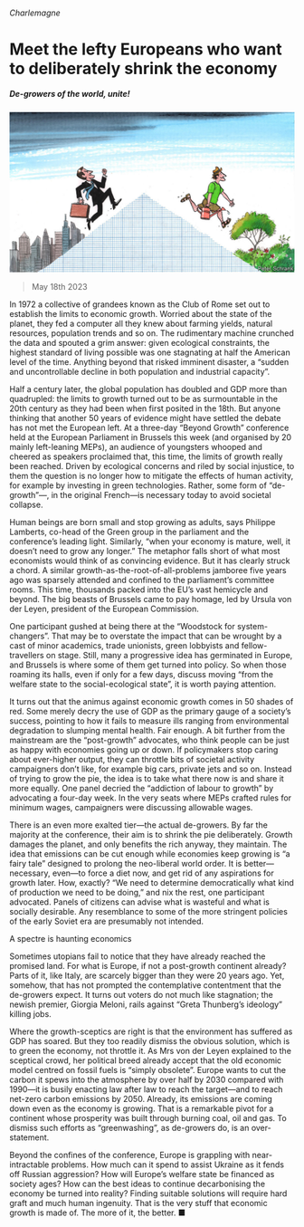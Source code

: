 ###### Charlemagne

# Meet the lefty Europeans who want to deliberately shrink the economy 

##### De-growers of the world, unite! 

![image](images/20230520_EUD000.jpg) 

> May 18th 2023 

In 1972 a collective of grandees known as the Club of Rome set out to establish the limits to economic growth. Worried about the state of the planet, they fed a computer all they knew about farming yields, natural resources, population trends and so on. The rudimentary machine crunched the data and spouted a grim answer: given ecological constraints, the highest standard of living possible was one stagnating at half the American level of the time. Anything beyond that risked imminent disaster, a “sudden and uncontrollable decline in both population and industrial capacity”. 

Half a century later, the global population has doubled and GDP more than quadrupled: the limits to growth turned out to be as surmountable in the 20th century as they had been when first posited in the 18th. But anyone thinking that another 50 years of evidence might have settled the debate has not met the European left. At a three-day “Beyond Growth” conference held at the European Parliament in Brussels this week (and organised by 20 mainly left-leaning MEPs), an audience of youngsters whooped and cheered as speakers proclaimed that, this time, the limits of growth really  been reached. Driven by ecological concerns and riled by social injustice, to them the question is no longer how to mitigate the effects of human activity, for example by investing in green technologies. Rather, some form of “de-growth”—, in the original French—is necessary today to avoid societal collapse. 

Human beings are born small and stop growing as adults, says Philippe Lamberts, co-head of the Green group in the parliament and the conference’s leading light. Similarly, “when your economy is mature, well, it doesn’t need to grow any longer.” The metaphor falls short of what most economists would think of as convincing evidence. But it has clearly struck a chord. A similar growth-as-the-root-of-all-problems jamboree five years ago was sparsely attended and confined to the parliament’s committee rooms. This time, thousands packed into the EU’s vast hemicycle and beyond. The big beasts of Brussels came to pay homage, led by Ursula von der Leyen, president of the European Commission.

One participant gushed at being there at the “Woodstock for system-changers”. That may be to overstate the impact that can be wrought by a cast of minor academics, trade unionists, green lobbyists and fellow-travellers on stage. Still, many a progressive idea has germinated in Europe, and Brussels is where some of them get turned into policy. So when those roaming its halls, even if only for a few days, discuss moving “from the welfare state to the social-ecological state”, it is worth paying attention.

It turns out that the animus against economic growth comes in 50 shades of red. Some merely decry the use of GDP as the primary gauge of a society’s success, pointing to how it fails to measure ills ranging from environmental degradation to slumping mental health. Fair enough. A bit further from the mainstream are the “post-growth” advocates, who think people can be just as happy with economies going up or down. If policymakers stop caring about ever-higher output, they can throttle bits of societal activity campaigners don’t like, for example big cars, private jets and so on. Instead of trying to grow the pie, the idea is to take what there now is and share it more equally. One panel decried the “addiction of labour to growth” by advocating a four-day week. In the very seats where MEPs crafted rules for minimum wages, campaigners were discussing  allowable wages.

There is an even more exalted tier—the actual de-growers. By far the majority at the conference, their aim is to shrink the pie deliberately. Growth damages the planet, and only benefits the rich anyway, they maintain. The idea that emissions can be cut enough while economies keep growing is “a fairy tale” designed to prolong the neo-liberal world order. It is better—necessary, even—to force a diet now, and get rid of any aspirations for growth later. How, exactly? “We need to determine democratically what kind of production we need to be doing,” and nix the rest, one participant advocated. Panels of citizens can advise what is wasteful and what is socially desirable. Any resemblance to some of the more stringent policies of the early Soviet era are presumably not intended.

A spectre is haunting economics

Sometimes utopians fail to notice that they have already reached the promised land. For what is Europe, if not a post-growth continent already? Parts of it, like Italy, are scarcely bigger than they were 20 years ago. Yet, somehow, that has not prompted the contemplative contentment that the de-growers expect. It turns out voters do not much like stagnation; the newish premier, Giorgia Meloni, rails against “Greta Thunberg’s ideology” killing jobs. 

Where the growth-sceptics are right is that the environment has suffered as GDP has soared. But they too readily dismiss the obvious solution, which is to green the economy, not throttle it. As Mrs von der Leyen explained to the sceptical crowd, her political breed already accept that the old economic model centred on fossil fuels is “simply obsolete”. Europe wants to cut the carbon it spews into the atmosphere by over half by 2030 compared with 1990—it is busily enacting law after law to reach the target—and to reach net-zero carbon emissions by 2050. Already, its emissions are coming down even as the economy is growing. That is a remarkable pivot for a continent whose prosperity was built through burning coal, oil and gas. To dismiss such efforts as “greenwashing”, as de-growers do, is an over-statement. 

Beyond the confines of the conference, Europe is grappling with near-intractable problems. How much can it spend to assist Ukraine as it fends off Russian aggression? How will Europe’s welfare state be financed as society ages? How can the best ideas to continue decarbonising the economy be turned into reality? Finding suitable solutions will require hard graft and much human ingenuity. That is the very stuff that economic growth is made of. The more of it, the better. ■






